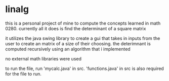 # linalg

this is a personal project of mine to compute the concepts learned in math 0280. currently all it does is find the determinant of a square matrix

it utilizes the java swing library to create a gui that takes in inputs from the user to create an matrix of a size of their choosing. the deterimnant is computed recursively using an algorithm that i implemented

no external math libraries were used

to run the file, run 'mycalc.java' in src. 'functions.java' in src is also required for the file to run. 
